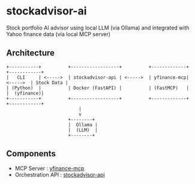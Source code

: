 # stockadvisor-ai
Stock portfolio AI advisor using local LLM (via Ollama) and integrated with Yahoo finance data (via local MCP server)


## Architecture

```
+-----------+          +------------------+          +-------------+          +------------+
|   CLI     | <----->  | stockadvisor-api | <----->  | yfinance-mcp| <----->  | Stock Data |
| (Python)  |          | Docker (FastAPI) |          | (FastMCP)   |          |  (yfinance)|
+-----------+          +------------------+          +-------------+          +------------+
                           |
                           v
                       +--------+
                       |  Ollama |
                       |  (LLM)  |
                       +--------+
```

## Components
- MCP Server : [yfinance-mcp](./yfinance-mcp/README.md)
- Orchestration API : [stockadvisor-api](./stockadvisor-api/README.md)
